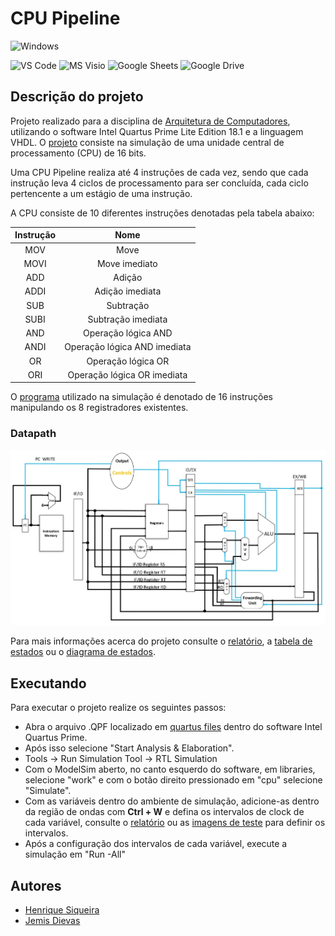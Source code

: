 # CPU Pipeline
![Windows](https://img.shields.io/badge/Windows-0078D6?style=for-the-badge&logo=windows&logoColor=white)

![VS Code](https://img.shields.io/badge/Visual_Studio_Code-0078D4?style=for-the-badge&logo=visual%20studio%20code&logoColor=white)
![MS Visio](https://img.shields.io/badge/Microsoft_Visio-3955A3?style=for-the-badge&logo=microsoft-visio&logoColor=white)
![Google Sheets](https://img.shields.io/badge/Google_Sheets-34A853?style=for-the-badge&logo=googlesheets&logoColor=white)
![Google Drive](https://img.shields.io/badge/Google_Drive-4285F4?style=for-the-badge&logo=googledrive&logoColor=white)

## Descrição do projeto
Projeto realizado para a disciplina de [Arquitetura de Computadores](https://github.com/h-ssiqueira/ProgramsCOLLEGE#AC), utilizando o software Intel Quartus Prime Lite Edition 18.1 e a linguagem VHDL. O [projeto](/PDFs/AC-Projeto3.pdf) consiste na simulação de uma unidade central de processamento (CPU) de 16 bits.

Uma CPU Pipeline realiza até 4 instruções de cada vez, sendo que cada instrução leva 4 ciclos de processamento para ser concluída, cada ciclo pertencente a um estágio de uma instrução.

A CPU consiste de 10 diferentes instruções denotadas pela tabela abaixo:

Instrução | Nome
:---: | :---:
MOV | Move
MOVI | Move imediato
ADD | Adição
ADDI | Adição imediata
SUB | Subtração
SUBI | Subtração imediata
AND | Operação lógica AND
ANDI | Operação lógica AND imediata
OR | Operação lógica OR
ORI | Operação lógica OR imediata

O [programa](/PDFs/programa.txt) utilizado na simulação é denotado de 16 instruções manipulando os 8 registradores existentes.

### Datapath

<p align="center">
    <img src="datapath.jpg" alter="datapath">
</p>

Para mais informações acerca do projeto consulte o [relatório](/PDFs/Relatório%20Projeto%203.pdf), a [tabela de estados](/PDFs/Tabela%20de%20estados.pdf) ou o [diagrama de estados](/PDFs/diagrama%20de%20estados.pdf).

## Executando
Para executar o projeto realize os seguintes passos:
* Abra o arquivo .QPF localizado em [quartus files](/quartus%20files/) dentro do software Intel Quartus Prime.
* Após isso selecione "Start Analysis & Elaboration".
* Tools -> Run Simulation Tool -> RTL Simulation
* Com o ModelSim aberto, no canto esquerdo do software, em libraries, selecione "work" e com o botão direito pressionado em "cpu" selecione "Simulate".
* Com as variáveis dentro do ambiente de simulação, adicione-as dentro da região de ondas com **Ctrl + W** e defina os intervalos de clock de cada variável, consulte o [relatório](/PDFs/Relatório%20Projeto%203.pdf) ou as [imagens de teste](/testes/imgs/) para definir os intervalos.
* Após a configuração dos intervalos de cada variável, execute a simulação em "Run -All"

## Autores
* [Henrique Siqueira](https://github.com/h-ssiqueira)
* [Jemis Dievas](https://github.com/jamesdievas)
